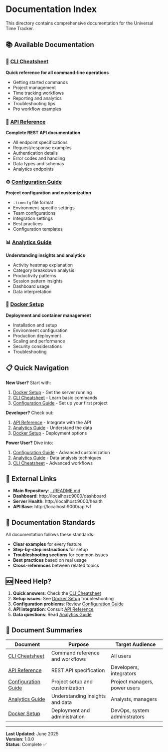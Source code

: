# Documentation Index

This directory contains comprehensive documentation for the Universal Time Tracker.

## 📚 Available Documentation

### 🚀 [CLI Cheatsheet](cli_cheatsheet.md)
**Quick reference for all command-line operations**
- Getting started commands
- Project management
- Time tracking workflows  
- Reporting and analytics
- Troubleshooting tips
- Pro workflow examples

### 🔌 [API Reference](api_reference.md)
**Complete REST API documentation**
- All endpoint specifications
- Request/response examples
- Authentication details
- Error codes and handling
- Data types and schemas
- Analytics endpoints

### ⚙️ [Configuration Guide](configuration.md)
**Project configuration and customization**
- `.timecfg` file format
- Environment-specific settings
- Team configurations
- Integration settings
- Best practices
- Configuration templates

### 📊 [Analytics Guide](analytics.md)
**Understanding insights and analytics**
- Activity heatmap explanation
- Category breakdown analysis
- Productivity patterns
- Session pattern insights
- Dashboard usage
- Data interpretation

### 🐳 [Docker Setup](docker_setup.md)
**Deployment and container management**
- Installation and setup
- Environment configuration
- Production deployment
- Scaling and performance
- Security considerations
- Troubleshooting

## 📋 Quick Navigation

**New User?** Start with:
1. [Docker Setup](docker_setup.md) - Get the server running
2. [CLI Cheatsheet](cli_cheatsheet.md) - Learn basic commands
3. [Configuration Guide](configuration.md) - Set up your first project

**Developer?** Check out:
1. [API Reference](api_reference.md) - Integrate with the API
2. [Analytics Guide](analytics.md) - Understand the data
3. [Docker Setup](docker_setup.md) - Deployment options

**Power User?** Dive into:
1. [Configuration Guide](configuration.md) - Advanced customization
2. [Analytics Guide](analytics.md) - Data analysis techniques
3. [CLI Cheatsheet](cli_cheatsheet.md) - Advanced workflows

## 🔗 External Links

- **Main Repository**: [../README.md](../README.md)
- **Dashboard**: http://localhost:9000/dashboard
- **Server Health**: http://localhost:9000/health
- **API Base**: http://localhost:9000/api/v1

## 📝 Documentation Standards

All documentation follows these standards:
- **Clear examples** for every feature
- **Step-by-step instructions** for setup
- **Troubleshooting sections** for common issues
- **Best practices** based on real usage
- **Cross-references** between related topics

## 🆘 Need Help?

1. **Quick answers**: Check the [CLI Cheatsheet](cli_cheatsheet.md)
2. **Setup issues**: See [Docker Setup](docker_setup.md) troubleshooting
3. **Configuration problems**: Review [Configuration Guide](configuration.md)
4. **API integration**: Consult [API Reference](api_reference.md)
5. **Data questions**: Read [Analytics Guide](analytics.md)

## 📄 Document Summaries

| Document | Purpose | Target Audience |
|----------|---------|----------------|
| [CLI Cheatsheet](cli_cheatsheet.md) | Command reference and workflows | All users |
| [API Reference](api_reference.md) | REST API specification | Developers, integrators |
| [Configuration Guide](configuration.md) | Project setup and customization | Project managers, power users |
| [Analytics Guide](analytics.md) | Understanding insights and data | Analysts, managers |
| [Docker Setup](docker_setup.md) | Deployment and administration | DevOps, system administrators |

---

**Last Updated**: June 2025  
**Version**: 1.0.0  
**Status**: Complete ✅
